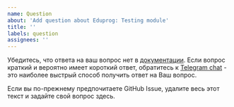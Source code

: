 ```yaml
---
name: Question
about: 'Add question about Eduprog: Testing module'
title: ''
labels: question
assignees: ''
---
```


Убедитесь, что ответа на ваш вопрос нет в [документации](https://edu-prog.github.io/design-system/). Если вопрос краткий и вероятно имеет короткий ответ, обратитесь к [Telegram chat](https://t.me/joinchat/38qpkeBaAZpiNjky) - это наиболее выстрый способ получить ответ на Ваш вопрос.

Если вы по-прежнему предпочитаете GitHub Issue, удалите весь этот текст и задайте свой вопрос здесь.
